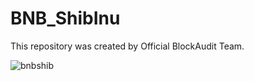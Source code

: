 # BNB_ShibInu

This repository was created by Official BlockAudit Team.

![bnbshib](https://user-images.githubusercontent.com/121312707/229457069-52a40f79-ac79-448f-8c6d-29fbb1f8f805.png)
